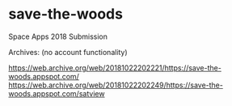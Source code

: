 # save-the-woods
Space Apps 2018 Submission

Archives: (no account functionality)

https://web.archive.org/web/20181022202221/https://save-the-woods.appspot.com/
https://web.archive.org/web/20181022202249/https://save-the-woods.appspot.com/satview
